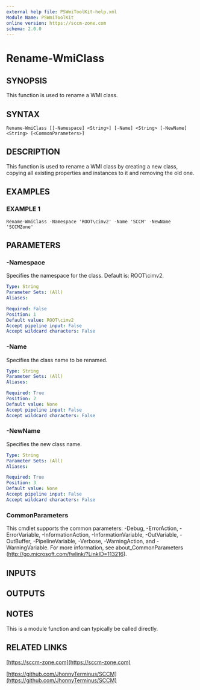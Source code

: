 ```yaml
---
external help file: PSWmiToolKit-help.xml
Module Name: PSWmiToolKit
online version: https://sccm-zone.com
schema: 2.0.0
---
```


# Rename-WmiClass

## SYNOPSIS
This function is used to rename a WMI class.

## SYNTAX

```
Rename-WmiClass [[-Namespace] <String>] [-Name] <String> [-NewName] <String> [<CommonParameters>]
```

## DESCRIPTION
This function is used to rename a WMI class by creating a new class, copying all existing properties and instances to it and removing the old one.

## EXAMPLES

### EXAMPLE 1
```
Rename-WmiClass -Namespace 'ROOT\cimv2' -Name 'SCCM' -NewName 'SCCMZone'
```

## PARAMETERS

### -Namespace
Specifies the namespace for the class.
Default is: ROOT\cimv2.

```yaml
Type: String
Parameter Sets: (All)
Aliases:

Required: False
Position: 1
Default value: ROOT\cimv2
Accept pipeline input: False
Accept wildcard characters: False
```

### -Name
Specifies the class name to be renamed.

```yaml
Type: String
Parameter Sets: (All)
Aliases:

Required: True
Position: 2
Default value: None
Accept pipeline input: False
Accept wildcard characters: False
```

### -NewName
Specifies the new class name.

```yaml
Type: String
Parameter Sets: (All)
Aliases:

Required: True
Position: 3
Default value: None
Accept pipeline input: False
Accept wildcard characters: False
```

### CommonParameters
This cmdlet supports the common parameters: -Debug, -ErrorAction, -ErrorVariable, -InformationAction, -InformationVariable, -OutVariable, -OutBuffer, -PipelineVariable, -Verbose, -WarningAction, and -WarningVariable.
For more information, see about_CommonParameters (http://go.microsoft.com/fwlink/?LinkID=113216).

## INPUTS

## OUTPUTS

## NOTES
This is a module function and can typically be called directly.

## RELATED LINKS

[https://sccm-zone.com](https://sccm-zone.com)

[https://github.com/JhonnyTerminus/SCCM](https://github.com/JhonnyTerminus/SCCM)

